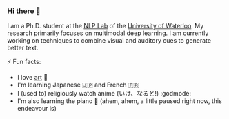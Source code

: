 ### Hi there 👋

I am a Ph.D. student at the [NLP Lab](https://ov-research.uwaterloo.ca/NLP_lab.html) of the [University of Waterloo](https://cs.uwaterloo.ca/). My research primarily focuses on multimodal deep learning. I am currently working on techniques to combine visual and auditory cues to generate better text.

<!-- <p align="left"> <img src="https://komarev.com/ghpvc/?username=demfier&label=Profile%20views&color=0e75b6&style=flat" alt="demfier" /> </p> -->

⚡ Fun facts:
- I love [art](https://demfier.github.io/art/) :art:
- I'm learning Japanese :jp: and French :fr:
- I (used to) religiously watch anime (いけ、なると!) :godmode:
- I'm also learning the piano :musical_keyboard: (ahem, ahem, a little paused right now, this endeavour is)

<!--
**Demfier/demfier** is a ✨ _special_ ✨ repository because its `README.md` (this file) appears on your GitHub profile.

Here are some ideas to get you started:

- 🔭 I’m currently working on ...
- 🌱 I’m currently learning ...
- 👯 I’m looking to collaborate on ...
- 🤔 I’m looking for help with ...
- 💬 Ask me about ...
- 📫 How to reach me: ...
- 😄 Pronouns: ...
- ⚡ Fun fact: ...
-->
